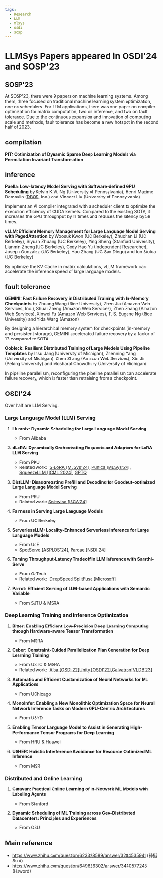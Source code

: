 ```yaml
---
tags:
  - Research
  - LLM
  - mlsys
  - osdi
  - sosp
---
```

# LLMSys Papers appeared in OSDI'24 and SOSP'23
## SOSP'23
At SOSP'23, there were 9 papers on machine learning systems. Among them, three focused on traditional machine learning system optimization, one on schedulers. For LLM applications, there was one paper on compiler optimization for matrix computation, two on inference, and two on fault tolerance. Due to the continuous expansion and innovation of computing scale and methods, fault tolerance has become a new hotspot in the second half of 2023.
## compilation
**PIT: Optimization of Dynamic Sparse Deep Learning Models via Permutation Invariant Transformation**

## inference
**Paella: Low-latency Model Serving with Software-defined GPU Scheduling** by Kelvin K.W. Ng (University of Pennsylvania), Henri Maxime Demoulin ([DBOS](https://www.zhihu.com/search?q=DBOS&search_source=Entity&hybrid_search_source=Entity&hybrid_search_extra=%7B%22sourceType%22%3A%22answer%22%2C%22sourceId%22%3A3284535941%7D), Inc.) and Vincent Liu (University of Pennsylvania)

Implement an AI compiler integrated with a scheduler client to optimize the execution efficiency of CUDA kernels. Compared to the existing SOTA, it increases the GPU throughput by 11 times and reduces the latency by 58 times.

**vLLM: Efficient Memory Management for Large Language Model Serving with PagedAttention** by Woosuk Kwon (UC Berkeley), Zhuohan Li (UC Berkeley), Siyuan Zhuang (UC Berkeley), Ying Sheng (Stanford University), Lianmin Zheng (UC Berkeley), Cody Hao Yu (Independent Researcher), Joseph Gonzalez (UC Berkeley), Hao Zhang (UC San Diego) and Ion Stoica (UC Berkeley)

By optimize the KV Cache in matrix calculations, vLLM framework can accelerate the inference speed of large language models.

## fault tolerance
**GEMINI: Fast Failure Recovery in Distributed Training with In-Memory Checkpoints** by Zhuang Wang (Rice University), Zhen Jia (Amazon Web Services, Inc.), Shuai Zheng (Amazon Web Services), Zhen Zhang (Amazon Web Services), Xinwei Fu (Amazon Web Services), T. S. Eugene Ng (Rice University) and Yida Wang (Amazon)

By designing a hierarchical memory system for checkpoints (in-memory and persistent storage), GEMINI accelerated failure recovery by a factor of 13 compared to SOTA.
  
**Oobleck: Resilient Distributed Training of Large Models Using Pipeline Templates** by Insu Jang (University of Michigan), Zhenning Yang (University of Michigan), Zhen Zhang (Amazon Web Services), Xin Jin (Peking University) and Mosharaf Chowdhury (University of Michigan)

In pipeline parallelism, reconfiguring the pipeline parallelism can accelerate failure recovery, which is faster than retraining from a checkpoint.

## OSDI'24

Over half are LLM Serving. 

### Large Language Model (LLM) Serving
1. **Llumnix: Dynamic Scheduling for Large Language Model Serving**
   - From Alibaba

2. **dLoRA: Dynamically Orchestrating Requests and Adapters for LoRA LLM Serving**
   - From PKU
   - Related work:  [S-LoRA [MLSys'24]](https://link.zhihu.com/?target=https%3A//arxiv.org/pdf/2311.03285.pdf), [Punica [MLSys'24]](https://link.zhihu.com/?target=https%3A//arxiv.org/pdf/2310.18547.pdf), [SqueezeLLM [ICML 2024]](arxiv.org/abs/2306.07629), [GPTQ](https://arxiv.org/abs/2210.17323)

3. **DistLLM: Disaggregating Prefill and Decoding for Goodput-optimized Large Language Model Serving**
   - From PKU
   - Related work: [Splitwise [ISCA'24]](https://www.microsoft.com/en-us/research/publication/splitwise-efficient-generative-llm-inference-using-phase-splitting/)

4. **Fairness in Serving Large Language Models**
   - From UC Berkeley

5. **ServerlessLLM: Locality-Enhanced Serverless Inference for Large Language Models**
   - From UoE
   - [SpotServe [ASPLOS'24]](https://arxiv.org/pdf/2311.15566), [Parcae [NSDI'24]](https://www.usenix.org/system/files/nsdi24-duan.pdf)

6. **Taming Throughput-Latency Tradeoff in LLM Inference with Sarathi-Serve**
   - From GaTech
   - Related work:  [DeepSpeed SplitFuse [Microsoft]](https://link.zhihu.com/?target=https%3A//arxiv.org/pdf/2401.08671.pdf)

7. **Parrot: Efficient Serving of LLM-based Applications with Semantic Variable**
   - From SJTU & MSRA

### Deep Learning Training and Inference Optimization
1. **Bitter: Enabling Efficient Low-Precision Deep Learning Computing through Hardware-aware Tensor Transformation**
   - From MSRA

2. **Cuber: Constraint-Guided Parallelization Plan Generation for Deep Learning Training**
   - From USTC & MSRA
   - Related work:  [Alpa [OSDI'22]](https://link.zhihu.com/?target=https%3A//www.usenix.org/conference/osdi22/presentation/zheng-lianmin)[Unity [OSDI'22]](https://link.zhihu.com/?target=https%3A//www.usenix.org/conference/osdi22/presentation/unger),[Galvatron[VLDB'23]](https://link.zhihu.com/?target=https%3A//www.vldb.org/pvldb/vol16/p470-miao.pdf)

3. **Automatic and Efficient Customization of Neural Networks for ML Applications**
   - From UChicago

4. **MonoInfer: Enabling a New Monolithic Optimization Space for Neural Network Inference Tasks on Modern GPU-Centric Architectures**
   - From USYD

5. **Enabling Tensor Language Model to Assist in Generating High-Performance Tensor Programs for Deep Learning**
   - From HNU & Huawei

6. **USHER: Holistic Interference Avoidance for Resource Optimized ML Inference**
   - From MSR

### Distributed and Online Learning
1. **Caravan: Practical Online Learning of In-Network ML Models with Labeling Agents**
   - From Stanford

2. **Dynamic Scheduling of ML Training across Geo-Distributed Datacenters: Principles and Experiences**
   - From OSU
## Main reference 
- https://www.zhihu.com/question/623328589/answer/3284535941  (孙挺Sunt)
- https://www.zhihu.com/question/649626302/answer/3440577248 (Hsword)
